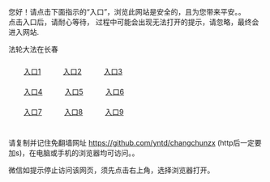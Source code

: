 您好！请点击下面指示的“入口”，浏览此网站是安全的，且为您带来平安。。 <br/>
点击入口后，请耐心等待， 过程中可能会出现无法打开的提示，请忽略，最终会进入网站. </br>

法轮大法在长春<br/>
<div style="padding:10px"><a style="margin:20px" target="_blank" href="https://d3h7iu5z7tqpaz.cloudfront.net/2Qpsp?rvbjbbwt" id="ccLink1" rel="nofollow">入口1</a> <a target="_blank" style="margin:20px" href="https://d2pv02rxi4slb5.cloudfront.net/2Qpsp?doaurhob" id="ccLink2" rel="nofollow">入口2</a> <a style="margin:20px" target="_blank" href="https://d8jb1gzx9nzbx.cloudfront.net/2Qpsp?akdshms" id="ccLink3" rel="nofollow">入口3</a></div>

<div style="padding:10px" ><a style="margin:20px" target="_blank" href="https://d3h7iu5z7tqpaz.cloudfront.net/2Qpsp?rvbjbbwt" id="ccLink4" rel="nofollow">入口4</a> <a style="margin:20px" href="https://d2pv02rxi4slb5.cloudfront.net/2Qpsp?doaurhob" target="_blank" id="ccLink5" rel="nofollow">入口5</a> <a style="margin:20px" href="https://d8jb1gzx9nzbx.cloudfront.net/2Qpsp?akdshms" target="_blank" id="ccLink6" rel="nofollow">入口6</a></div>

<div style="padding:10px"><a style="margin:20px" target="_blank" href="https://d3h7iu5z7tqpaz.cloudfront.net/2Qpsp?rvbjbbwt" id="ccLink7" rel="nofollow">入口7</a> <a style="margin:20px" href="https://d2pv02rxi4slb5.cloudfront.net/2Qpsp?doaurhob" target="_blank" id="ccLink8" rel="nofollow">入口8</a> <a style="margin:20px" target="_blank" href="https://d8jb1gzx9nzbx.cloudfront.net/2Qpsp?akdshms" id="ccLink9" rel="nofollow">入口9</a></div>

<br/>



请复制并记住免翻墙网址 https://github.com/yntd/changchunzx (http后一定要加s)，在电脑或手机的浏览器均可访问。。<br/>

微信如提示停止访问该网页，须先点击右上角，选择浏览器打开。
